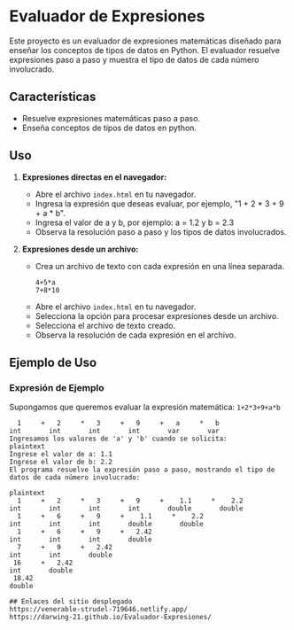 # Evaluador de Expresiones

Este proyecto es un evaluador de expresiones matemáticas diseñado para enseñar los conceptos de tipos de datos en Python. El evaluador resuelve expresiones paso a paso y muestra el tipo de datos de cada número involucrado.

## Características

- Resuelve expresiones matemáticas paso a paso.
- Enseña conceptos de tipos de datos en python.

## Uso

1. **Expresiones directas en el navegador:**

   - Abre el archivo `index.html` en tu navegador.
   - Ingresa la expresión que deseas evaluar, por ejemplo, "1 + 2 * 3 + 9 + a * b".
   - Ingresa el valor de a y b, por ejemplo: a = 1.2 y b = 2.3
   - Observa la resolución paso a paso y los tipos de datos involucrados.

2. **Expresiones desde un archivo:**

   - Crea un archivo de texto con cada expresión en una línea separada.
     ```
     4+5*a
     7+8*10
     ```
   - Abre el archivo `index.html` en tu navegador.
   - Selecciona la opción para procesar expresiones desde un archivo.
   - Selecciona el archivo de texto creado.
   - Observa la resolución de cada expresión en el archivo.

## Ejemplo de Uso

### Expresión de Ejemplo

Supongamos que queremos evaluar la expresión matemática: `1+2*3+9+a*b`

```plaintext
  1     +   2     *   3     +   9     +   a     *   b
int       int       int       int       var       var
Ingresamos los valores de 'a' y 'b' cuando se solicita:
plaintext
Ingrese el valor de a: 1.1
Ingrese el valor de b: 2.2
El programa resuelve la expresión paso a paso, mostrando el tipo de datos de cada número involucrado:

plaintext
  1     +   2     *   3     +   9     +    1.1     *    2.2
int       int       int       int       double       double
  1     +   6     +   9     +    1.1     *    2.2
int       int       int       double       double
  1     +   6     +   9     +   2.42
int       int       int       double
  7     +   9     +   2.42
int       int       double
 16     +   2.42
int       double
 18.42
double

## Enlaces del sitio desplegado
https://venerable-strudel-719646.netlify.app/
https://darwing-21.github.io/Evaluador-Expresiones/
